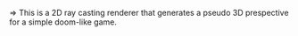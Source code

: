 => This is a 2D ray casting renderer that generates a pseudo 3D prespective for a simple doom-like game.
